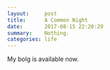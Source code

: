 ```yaml
---
layout:     post
title:      A Common Night
date:       2017-08-15 22:20:29
summary:    Nothing.
categories: life
---
```


My bolg is available now.
